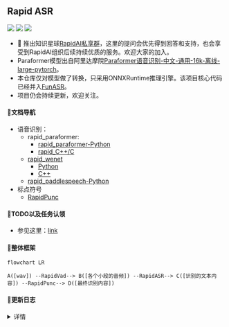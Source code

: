 ## Rapid ASR
<p align="left">
    <a href=""><img src="https://img.shields.io/badge/OS-Linux%2C%20Win%2C%20Mac-pink.svg"></a>
    <a href=""><img src="https://img.shields.io/badge/Python->=3.7,<=3.10-aff.svg"></a>
    <a href=""><img src="https://img.shields.io/badge/C++-aff.svg"></a>
</p>

- 🎉 推出知识星球[RapidAI私享群](https://t.zsxq.com/0duLBZczw)，这里的提问会优先得到回答和支持，也会享受到RapidAI组织后续持续优质的服务。欢迎大家的加入。
- Paraformer模型出自阿里达摩院[Paraformer语音识别-中文-通用-16k-离线-large-pytorch](https://www.modelscope.cn/models/damo/speech_paraformer-large_asr_nat-zh-cn-16k-common-vocab8404-pytorch/summary)。
- 本仓库仅对模型做了转换，只采用ONNXRuntime推理引擎。该项目核心代码已经并入[FunASR](https://github.com/alibaba-damo-academy/FunASR)。
- 项目仍会持续更新，欢迎关注。

#### 📖文档导航
- 语音识别：
    - rapid_paraformer:
        - [rapid_paraformer-Python](./python/README.md)
        - [rapid_C++/C](./cpp_onnx/readme.md)
    - [rapid_wenet](https://github.com/RapidAI/RapidASR/tree/rapid_wenet)
        - [Python](https://github.com/RapidAI/RapidASR/tree/rapid_wenet/python)
        - [C++](https://github.com/RapidAI/RapidASR/tree/rapid_wenet/cpp)
    - [rapid_paddlespeech-Python](https://github.com/RapidAI/RapidASR/tree/rapid_paddlespeech)
- 标点符号
    - [RapidPunc](https://github.com/RapidAI/RapidPunc)

#### 📆TODO以及任务认领
- 参见这里：[link](https://github.com/RapidAI/RapidASR/issues/15)

#### 🎨整体框架
```mermaid
flowchart LR

A([wav]) --RapidVad--> B([各个小段的音频]) --RapidASR--> C([识别的文本内容]) --RapidPunc--> D([最终识别内容])
```

#### 📣更新日志
<details>
<summary>详情</summary>

- 2023-02-25
   - 添加C++版本推理，使用onnxruntime引擎，预/后处理代码来自： [FastASR](https://github.com/chenkui164/FastASR)
- 2023-02-14 v2.0.3 update:
  - 修复librosa读取wav文件错误
  - 修复fbank与torch下fbank提取结果不一致bug
- 2023-02-11 v2.0.2 update:
  - 模型和推理代码解耦（`rapid_paraformer`和`resources`）
  - 支持批量推理（通过`resources/config.yaml`中`batch_size`指定）
  - 增加多种输入方式（`Union[str, np.ndarray, List[str]]`）
- 2023-02-10 v2.0.1 update:
  - 添加对输入音频为噪音或者静音的文件推理结果捕捉。

</details>
